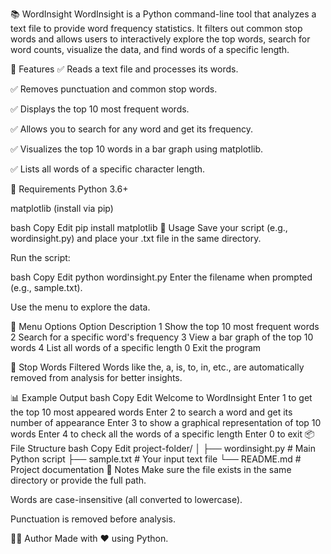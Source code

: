 📚 WordInsight
WordInsight is a Python command-line tool that analyzes a text file to provide word frequency statistics. It filters out common stop words and allows users to interactively explore the top words, search for word counts, visualize the data, and find words of a specific length.

🚀 Features
✅ Reads a text file and processes its words.

✅ Removes punctuation and common stop words.

✅ Displays the top 10 most frequent words.

✅ Allows you to search for any word and get its frequency.

✅ Visualizes the top 10 words in a bar graph using matplotlib.

✅ Lists all words of a specific character length.

🧾 Requirements
Python 3.6+

matplotlib (install via pip)

bash
Copy
Edit
pip install matplotlib
📁 Usage
Save your script (e.g., wordinsight.py) and place your .txt file in the same directory.

Run the script:

bash
Copy
Edit
python wordinsight.py
Enter the filename when prompted (e.g., sample.txt).

Use the menu to explore the data.

📌 Menu Options
Option	Description
1	Show the top 10 most frequent words
2	Search for a specific word's frequency
3	View a bar graph of the top 10 words
4	List all words of a specific length
0	Exit the program

🧹 Stop Words Filtered
Words like the, a, is, to, in, etc., are automatically removed from analysis for better insights.

📊 Example Output
bash
Copy
Edit
Welcome to WordInsight
Enter 1 to get the top 10 most appeared words
Enter 2 to search a word and get its number of appearance
Enter 3 to show a graphical representation of top 10 words
Enter 4 to check all the words of a specific length
Enter 0 to exit
📦 File Structure
bash
Copy
Edit
project-folder/
│
├── wordinsight.py     # Main Python script
├── sample.txt         # Your input text file
└── README.md          # Project documentation
📌 Notes
Make sure the file exists in the same directory or provide the full path.

Words are case-insensitive (all converted to lowercase).

Punctuation is removed before analysis.

🧑‍💻 Author
Made with ❤️ using Python.
